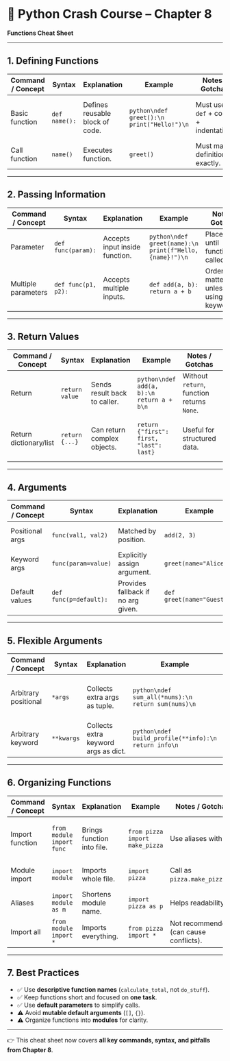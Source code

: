 
# 📘 Python Crash Course – Chapter 8

**Functions Cheat Sheet**

---

## 1. Defining Functions

| Command / Concept | Syntax        | Explanation                     | Example                                       | Notes / Gotchas                       | Beginner Pitfalls                            |
| ----------------- | ------------- | ------------------------------- | --------------------------------------------- | ------------------------------------- | -------------------------------------------- |
| Basic function    | `def name():` | Defines reusable block of code. | `python\ndef greet():\n    print("Hello!")\n` | Must use `def` + colon + indentation. | Forgetting `()` when calling → no execution. |
| Call function     | `name()`      | Executes function.              | `greet()`                                     | Must match definition exactly.        | Using undefined function.                    |

---

## 2. Passing Information

| Command / Concept   | Syntax              | Explanation                    | Example                                                    | Notes / Gotchas                       | Beginner Pitfalls                  |
| ------------------- | ------------------- | ------------------------------ | ---------------------------------------------------------- | ------------------------------------- | ---------------------------------- |
| Parameter           | `def func(param):`  | Accepts input inside function. | `python\ndef greet(name):\n    print(f"Hello, {name}!")\n` | Placeholder until function is called. | Forgetting to pass argument.       |
| Multiple parameters | `def func(p1, p2):` | Accepts multiple inputs.       | `def add(a, b): return a + b`                              | Order matters unless using keywords.  | Passing wrong number of arguments. |

---

## 3. Return Values

| Command / Concept      | Syntax         | Explanation                  | Example                                      | Notes / Gotchas                            | Beginner Pitfalls                           |
| ---------------------- | -------------- | ---------------------------- | -------------------------------------------- | ------------------------------------------ | ------------------------------------------- |
| Return                 | `return value` | Sends result back to caller. | `python\ndef add(a, b):\n    return a + b\n` | Without `return`, function returns `None`. | Forgetting to store result.                 |
| Return dictionary/list | `return {...}` | Can return complex objects.  | `return {"first": first, "last": last}`      | Useful for structured data.                | Expecting multiple returns without packing. |

---

## 4. Arguments

| Command / Concept | Syntax                 | Explanation                        | Example                    | Notes / Gotchas                   | Beginner Pitfalls                    |
| ----------------- | ---------------------- | ---------------------------------- | -------------------------- | --------------------------------- | ------------------------------------ |
| Positional args   | `func(val1, val2)`     | Matched by position.               | `add(2, 3)`                | Must be in correct order.         | Mixing order.                        |
| Keyword args      | `func(param=value)`    | Explicitly assign argument.        | `greet(name="Alice")`      | Improves clarity.                 | Misspelling keyword name.            |
| Default values    | `def func(p=default):` | Provides fallback if no arg given. | `def greet(name="Guest"):` | Defaults only once at definition. | Using mutable defaults (`[]`, `{}`). |

---

## 5. Flexible Arguments

| Command / Concept    | Syntax     | Explanation                          | Example                                                 | Notes / Gotchas             | Beginner Pitfalls             |
| -------------------- | ---------- | ------------------------------------ | ------------------------------------------------------- | --------------------------- | ----------------------------- |
| Arbitrary positional | `*args`    | Collects extra args as tuple.        | `python\ndef sum_all(*nums):\n    return sum(nums)\n`   | Use when unknown # of args. | Forgetting `*` when defining. |
| Arbitrary keyword    | `**kwargs` | Collects extra keyword args as dict. | `python\ndef build_profile(**info):\n    return info\n` | Great for flexible data.    | Forgetting `**` in call.      |

---

## 6. Organizing Functions

| Command / Concept | Syntax                    | Explanation                | Example                        | Notes / Gotchas                        | Beginner Pitfalls                         |
| ----------------- | ------------------------- | -------------------------- | ------------------------------ | -------------------------------------- | ----------------------------------------- |
| Import function   | `from module import func` | Brings function into file. | `from pizza import make_pizza` | Use aliases with `as`.                 | Forgetting `.py` extension is not needed. |
| Module import     | `import module`           | Imports whole file.        | `import pizza`                 | Call as `pizza.make_pizza()`.          | Using undefined module.                   |
| Aliases           | `import module as m`      | Shortens module name.      | `import pizza as p`            | Helps readability.                     | Forgetting alias in call.                 |
| Import all        | `from module import *`    | Imports everything.        | `from pizza import *`          | Not recommended (can cause conflicts). | Overwriting built-ins.                    |

---

## 7. Best Practices

* ✅ Use **descriptive function names** (`calculate_total`, not `do_stuff`).
* ✅ Keep functions short and focused on **one task**.
* ✅ Use **default parameters** to simplify calls.
* ⚠️ Avoid **mutable default arguments** (`[]`, `{}`).
* ⚠️ Organize functions into **modules** for clarity.

---

👉 This cheat sheet now covers **all key commands, syntax, and pitfalls from Chapter 8**.

